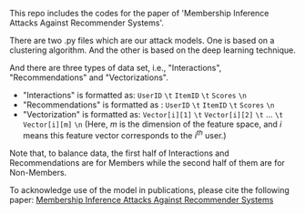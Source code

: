 This repo includes the codes for the paper of 'Membership Inference Attacks Against Recommender Systems'.

There are two .py files which are our attack models.
One is based on a clustering algorithm. And the other is based on the deep learning technique.

And there are three types of data set, i.e., "Interactions", "Recommendations" and "Vectorizations".
- "Interactions" is formatted as: ``UserID`` ``\t`` ``ItemID`` ``\t`` ``Scores`` ``\n``
- "Recommendations" is formatted as : ``UserID`` ``\t`` ``ItemID`` ``\t`` ``Scores`` ``\n``
- "Vectorization" is formatted as: ``Vector[i][1]`` ``\t`` ``Vector[i][2]`` ``\t`` ... ``\t`` ``Vector[i][m]`` ``\n`` (Here, $m$ is the dimension of the feature space, and $i$ means this feature vector corresponds to the $i^{th}$ user.)

Note that, to balance data, the first half of Interactions and Recommendations are for Members while the second half of them are for Non-Members.

To acknowledge use of the model in publications, please cite the following paper:
[Membership Inference Attacks Against Recommender Systems](https://arxiv.org/abs/2109.08045)
